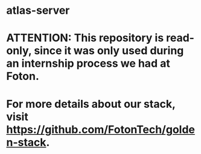 # atlas-server

# ATTENTION: This repository is read-only, since it was only used during an internship process we had at Foton.
# For more details about our stack, visit https://github.com/FotonTech/golden-stack.
